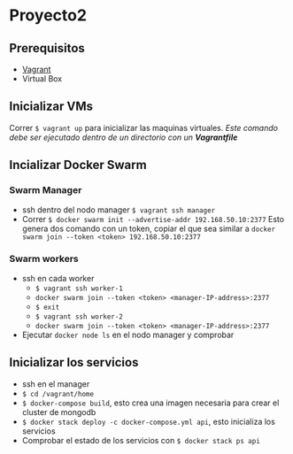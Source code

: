 # Proyecto2
## Prerequisitos
- [Vagrant](https://www.vagrantup.com/downloads.html)
- Virtual Box

## Inicializar VMs
Correr `$ vagrant up` para inicializar las maquinas virtuales.
_Este comando debe ser ejecutado dentro de un directorio con un **Vagrantfile**_

## Incializar Docker Swarm
### Swarm Manager
- ssh dentro del nodo manager `$ vagrant ssh manager`
- Correr `$ docker swarm init --advertise-addr 192.168.50.10:2377`
  Esto genera dos comando con un token, copiar el que sea similar a `docker swarm join --token <token> 192.168.50.10:2377`
### Swarm workers
- ssh en cada worker
   * `$ vagrant ssh worker-1` 
   * `docker swarm join --token <token> <manager-IP-address>:2377`
   * `$ exit`
   * `$ vagrant ssh worker-2`
   * `docker swarm join --token <token> <manager-IP-address>:2377`
- Ejecutar `docker node ls` en el nodo manager y comprobar

## Inicializar los servicios
- ssh en el manager
- `$ cd /vagrant/home`
- `$ docker-compose build`, esto crea una imagen necesaria para crear el cluster de mongodb
- `$ docker stack deploy -c docker-compose.yml api`, esto inicializa los servicios
- Comprobar el estado de los servicios con `$ docker stack ps api`

